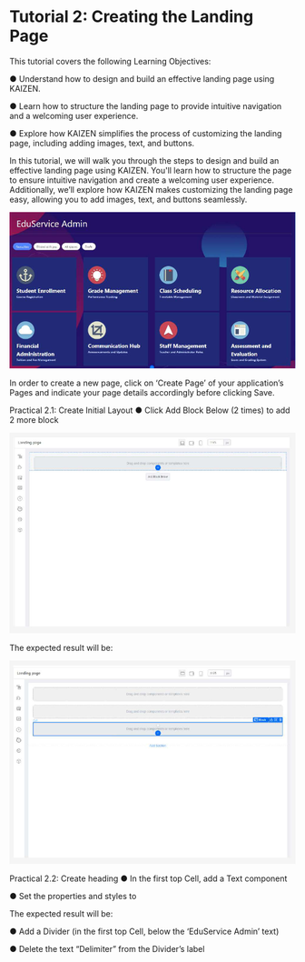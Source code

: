# Tutorial 2: Creating the Landing Page

This tutorial covers the following Learning Objectives:

● Understand how to design and build an effective landing page using KAIZEN.

● Learn how to structure the landing page to provide intuitive navigation and a welcoming 	user experience.

● Explore how KAIZEN simplifies the process of customizing the landing page, including 	adding images, text, and buttons.

In this tutorial, we will walk you through the steps to design and build an effective landing page using KAIZEN. You'll learn how to structure the page to ensure intuitive navigation and create a welcoming user experience. Additionally, we’ll explore how KAIZEN makes customizing the landing page easy, allowing you to add images, text, and buttons seamlessly.



![Image Description](./images/image_7.png)

In order to create a new page, click on ‘Create Page’ of your application’s Pages and indicate your page details accordingly before clicking Save.



















Practical 2.1: Create Initial Layout
	● Click Add Block Below (2 times) to add 2 more block



![Image Description](./images/image_8.png)





The expected result will be:



![Image Description](./images/image_9.png)





Practical 2.2: Create heading
	● In the first top Cell, add a Text component

● Set the properties and styles to







The expected result will be:

● Add a Divider (in the first top Cell, below the ‘EduService Admin’ text)

● Delete the text “Delimiter” from the Divider’s label







